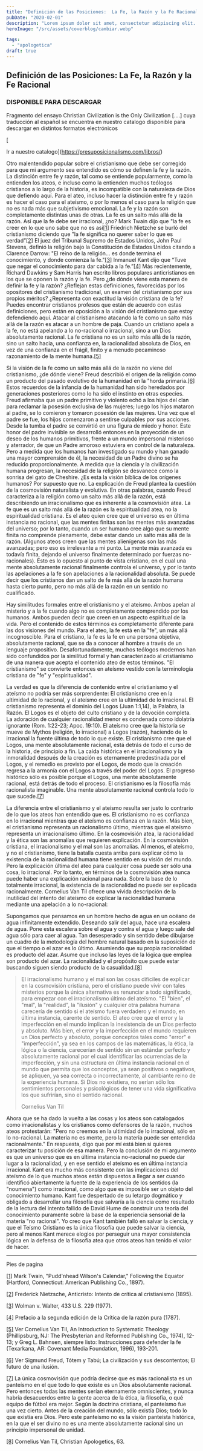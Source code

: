 ```yaml
---
title: "Definición de las Posiciones:  La Fe, la Razón y la Fe Racional"
pubDate: "2020-02-01"
description: "Lorem ipsum dolor sit amet, consectetur adipiscing elit. Aliquam porttitor rutrum dolor, quis suscipit nunc porta sed. Praesent id ante leo. Quisque velit ligula, tincidunt id lacinia maximus, efficitur sed felis. Donec dictum semper mi porta ultrices. Nam quis mollis."
heroImage: "/src/assets/coverblog/cambiar.webp"

tags:
  - "apologetica"
draft: true
---
```

## Definición de las Posiciones: La Fe, la Razón y la Fe Racional

### DISPONIBLE PARA DESCARGAR

Fragmento del ensayo Christian Civilization is the Only Civilization \[....\] cuya traducción al español se encuentra en nuestro catalogo disponible para descargar en distintos formatos electrónicos

[

Ir a nuestro catalogo](https://presuposicionalismo.com/libros/)

Otro malentendido popular sobre el cristianismo que debe ser corregido para que mi argumento sea entendido es cómo se definen la fe y la razón. La distinción entre fe y razón, tal como se entiende popularmente, como la entienden los ateos, e incluso como la entienden muchos teólogos cristianos a lo largo de la historia, es incompatible con la naturaleza de Dios que defiendo aquí. Para el ateo, incluso hacer la distinción entre fe y razón es hacer el caso para el ateísmo, o por lo menos el caso para la religión que no es nada más que subjetivismo emocional. La fe y la razón son completamente distintas unas de otras. La fe es un salto más allá de la razón. Así que la fe debe ser irracional, ¿no? Mark Twain dijo que "la fe es creer en lo que uno sabe que no es así[\[1\]](#_ftn1) Friedrich Nietzche se burló del cristianismo diciendo que "la fe significa no querer saber lo que es verdad”[\[2\]](#_ftn2) El juez del Tribunal Supremo de Estados Unidos, John Paul Stevens, definió la religión bajo la Constitución de Estados Unidos citando a Clarence Darrow: "El reino de la religión... es donde termina el conocimiento, y donde comienza la fe."[\[3\]](#_ftn3) Inmanuel Kant dijo que “Tuve que negar el conocimiento para dar cabida a la fe.”[\[4\]](#_ftn4) Más recientemente, Richard Dawkins y Sam Harris han escrito libros populares anticristianos en los que se oponen la razón y la fe. Pero ¿de dónde viene esta manera de definir la fe y la razón? ¿Reflejan estas definiciones, favorecidas por los opositores del cristianismo tradicional, un examen del cristianismo por sus propios méritos? ¿Representa con exactitud la visión cristiana de la fe? Puedes encontrar cristianos profesos que están de acuerdo con estas definiciones, pero están en oposición a la visión del cristianismo que estoy defendiendo aquí. Atacar al cristianismo atacando la fe como un salto más allá de la razón es atacar a un hombre de paja. Cuando un cristiano apela a la fe, no está apelando a lo no-racional o irracional, sino a un Dios absolutamente racional. La fe cristiana no es un salto más allá de la razón, sino un salto hacia, una confianza en, la racionalidad absoluta de Dios, en vez de una confianza en el frágil, finito y a menudo pecaminoso razonamiento de la mente humana.[\[5\]](#_ftn5)

Si la visión de la fe como un salto más allá de la razón no viene del cristianismo, ¿de dónde viene? Freud describió el origen de la religión como un producto del pasado evolutivo de la humanidad en la "horda primaria.[\[6\]](#_ftn6) Estos recuerdos de la infancia de la humanidad han sido heredados por generaciones posteriores como lo ha sido el instinto en otras especies. Freud afirmaba que un padre primitivo y violento echó a los hijos del clan para reclamar la posesión exclusiva de las mujeres; luego los hijos mataron al padre, se lo comieron y tomaron posesión de las mujeres. Una vez que el padre se fue, los hijos comenzaron a sentirse culpables por sus acciones. Desde la tumba el padre se convirtió en una figura de miedo y honor. Este honor del padre invisible se desarrolló entonces en la proyección de un deseo de los humanos primitivos, frente a un mundo impersonal misterioso y aterrador, de que un Padre amoroso estuviera en control de la naturaleza. Pero a medida que los humanos han investigado su mundo y han ganado una mayor comprensión de él, la necesidad de un Padre divino se ha reducido proporcionalmente. A medida que la ciencia y la civilización humana progresan, la necesidad de la religión se desvanece como la sonrisa del gato de Cheshire. ¿Es esta la visión bíblica de los orígenes humanos? Por supuesto que no. La explicación de Freud plantea la cuestión de la cosmovisión naturalista y evolutiva. En otras palabras, cuando Freud caracteriza a la religión como un salto más allá de la razón, está describiendo un irracionalismo que es inherente a la cosmovisión atea. La fe que es un salto más allá de la razón es la espiritualidad atea, no la espiritualidad cristiana. Es el ateo quien cree que el universo es en última instancia no racional, que las mentes finitas son las mentes más avanzadas del universo; por lo tanto, cuando un ser humano cree algo que su mente finita no comprende plenamente, debe estar dando un salto más allá de la razón. (Algunos ateos creen que las mentes alienígenas son las más avanzadas; pero eso es irrelevante a mi punto. La mente más avanzada es todavía finita, dejando el universo finalmente determinado por fuerzas no-racionales). Esto es lo opuesto al punto de vista cristiano, en el cual una mente absolutamente racional finalmente controla el universo, y por lo tanto las apelaciones a la fe son apelaciones a la racionalidad absoluta. Se puede decir que los cristianos dan un salto de fe más allá de la razón humana hasta cierto punto, pero no más allá de la razón en un sentido no cualificado.

Hay similitudes formales entre el cristianismo y el ateísmo. Ambos apelan al misterio y a la fe cuando algo no es completamente comprendido por los humanos. Ambos pueden decir que creen en un aspecto espiritual de la vida. Pero el contenido de estos términos es completamente diferente para las dos visiones del mundo. Para el ateo, la fe está en la "fe", un más allá incognoscible. Para el cristiano, la fe es la fe en una persona objetiva, absolutamente racional, que se da a conocer al hombre a través de un lenguaje propositivo. Desafortunadamente, muchos teólogos modernos han sido confundidos por la similitud formal y han caracterizado al cristianismo de una manera que acepta el contenido ateo de estos términos. "El cristianismo" se convierte entonces en ateísmo vestido con la terminología cristiana de "fe" y "espiritualidad".

La verdad es que la diferencia de contenido entre el cristianismo y el ateísmo no podría ser más sorprendente: El cristianismo cree en la ultimidad de lo racional, y el ateísmo cree en la ultimidad de lo irracional. El cristianismo representa el dominio del Logos (Juan 1:1,14), la Palabra, la Razón. El Logos es el objeto del culto cristiano y de la devoción completa. La adoración de cualquier racionalidad menor es condenada como idolatría ignorante (Rom. 1:22-23; Apoc. 19:10). El ateísmo cree que la historia se mueve de Mythos (religión, lo irracional) a Logos (razón), haciendo de lo irracional la fuente última de todo lo que existe. El cristianismo cree que el Logos, una mente absolutamente racional, está detrás de todo el curso de la historia, de principio a fin. La caída histórica en el irracionalismo y la inmoralidad después de la creación es eternamente predestinada por el Logos, y el remedio es provisto por el Logos, de modo que la creación regresa a la armonía con el Logos a través del poder del Logos. El progreso histórico sólo es posible porque el Logos, una mente absolutamente racional, está detrás de todo el proceso. El cristianismo es la filosofía más racionalista imaginable. Una mente absolutamente racional controla todo lo que sucede.[\[7\]](#_ftn7)

La diferencia entre el cristianismo y el ateísmo resulta ser justo lo contrario de lo que los ateos han entendido que es. El cristianismo no es confianza en lo irracional mientras que el ateísmo es confianza en la razón. Más bien, el cristianismo representa un racionalismo último, mientras que el ateísmo representa un irracionalismo último. En la cosmovisión atea, la racionalidad y la ética son las anomalías que requieren explicación. En la cosmovisión cristiana, el irracionalismo y el mal son las anomalías. Al menos, el ateísmo, y no el cristianismo, tiene la batalla cuesta arriba para explicar cómo la existencia de la racionalidad humana tiene sentido en su visión del mundo. Pero la explicación última del ateo para cualquier cosa puede ser sólo una cosa, lo irracional. Por lo tanto, en términos de la cosmovisión atea nunca puede haber una explicación racional para nada. Sobre la base de lo totalmente irracional, la existencia de la racionalidad no puede ser explicada racionalmente. Cornelius Van Til ofrece una vívida descripción de la inutilidad del intento del ateísmo de explicar la racionalidad humana mediante una apelación a lo no-racional:

Supongamos que pensamos en un hombre hecho de agua en un océano de agua infinitamente extendido. Deseando salir del agua, hace una escalera de agua. Pone esta escalera sobre el agua y contra el agua y luego sale del agua sólo para caer al agua. Tan desesperado y sin sentido debe dibujarse un cuadro de la metodología del hombre natural basado en la suposición de que el tiempo o el azar es lo último. Asumiendo que su propia racionalidad es producto del azar. Asume que incluso las leyes de la lógica que emplea son producto del azar. La racionalidad y el propósito que puede estar buscando siguen siendo producto de la casualidad.[\[8\]](#_ftn8)

> El irracionalismo humano y el mal son las cosas difíciles de explicar en la cosmovisión cristiana, pero el cristiano puede vivir con tales misterios porque la única alternativa es renunciar a todo significado, para empezar con el irracionalismo último del ateísmo. "El "bien", el "mal", la "realidad", la "ilusión" y cualquier otra palabra humana carecería de sentido si el ateísmo fuera verdadero y el mundo, en última instancia, carente de sentido. El ateo cree que el error y la imperfección en el mundo implican la inexistencia de un Dios perfecto y absoluto. Más bien, el error y la imperfección en el mundo requieren un Dios perfecto y absoluto, porque conceptos tales como "error" e "imperfección", ya sea en los campos de las matemáticas, la ética, la lógica o la ciencia, carecerían de sentido sin un estándar perfecto y absolutamente racional por el cual identificar las ocurrencias de la imperfección, y sin una estructura en última instancia racional en el mundo que permita que los conceptos, ya sean positivos o negativos, se apliquen, ya sea correcta o incorrectamente, al cambiante reino de la experiencia humana. Si Dios no existiera, no serían sólo los sentimientos personales y psicológicos de tener una vida significativa los que sufrirían, sino el sentido racional.
>
> Cornelius Van Til

Ahora que se ha dado la vuelta a las cosas y los ateos son catalogados como irracionalistas y los cristianos como defensores de la razón, muchos ateos protestarán: "Pero no creemos en la ultimidad de lo irracional, sólo en lo no-racional. La materia no es mente, pero la materia puede ser entendida racionalmente." En respuesta, digo que por mí está bien si quieres caracterizar tu posición de esa manera. Pero la conclusión de mi argumento es que un universo que es en última instancia no-racional no puede dar lugar a la racionalidad, y en ese sentido el ateísmo es en última instancia irracional. Kant era mucho más consistente con las implicaciones del ateísmo de lo que muchos ateos están dispuestos a llegar a ser cuando identificó abiertamente la fuente de la experiencia de los sentidos (la "noumena") como irracional, como algo que es imposible ser un objeto del conocimiento humano. Kant fue despertado de su letargo dogmático y obligado a desarrollar una filosofía que salvaría a la ciencia como resultado de la lectura del intento fallido de David Hume de construir una teoría del conocimiento puramente sobre la base de la experiencia sensorial de la materia "no racional". Yo creo que Kant también falló en salvar la ciencia, y que el Teísmo Cristiano es la única filosofía que puede salvar la ciencia, pero al menos Kant merece elogios por perseguir una mayor consistencia lógica en la defensa de la filosofía atea que otros ateos han tenido el valor de hacer.

---

Pies de pagina

[\[1\]](#_ftnref1) Mark Twain, "Pudd'nhead Wilson's Calendar," Following the Equator (Hartford, Connecticut: American Publishing Co., 1897).

[\[2\]](#_ftnref2) Frederick Nietzsche, Anticristo: Intento de crítica al cristianismo (1895).

[\[3\]](#_ftnref3) Wolman v. Walter, 433 U.S. 229 (1977).

[\[4\]](#_ftnref4) Prefacio a la segunda edición de la Crítica de la razón pura (1787).

[\[5\]](#_ftnref5) Ver Cornelius Van Til, An Introduction to Systematic Theology (Phillipsburg, NJ: The Presbyterian and Reformed Publishing Co., 1974), 12-13; y Greg L. Bahnsen, siempre listo: Instrucciones para defender la fe (Texarkana, AR: Covenant Media Foundation, 1996), 193-201.

[\[6\]](#_ftnref6) Ver Sigmund Freud, Tótem y Tabú; La civilización y sus descontentos; El futuro de una ilusión.

[\[7\]](#_ftnref7) La única cosmovisión que podría decirse que es más racionalista es un panteísmo en el que todo lo que existe es un Dios absolutamente racional. Pero entonces todas las mentes serían eternamente omniscientes, y nunca habría desacuerdos entre la gente acerca de la ética, la filosofía, o qué equipo de fútbol era mejor. Según la doctrina cristiana, el panteísmo fue una vez cierto. Antes de la creación del mundo, sólo existía Dios; todo lo que existía era Dios. Pero este panteísmo no es la visión panteísta histórica, en la que el ser divino no es una mente absolutamente racional sino un principio impersonal de unidad.

[\[8\]](#_ftnref8) Cornelius Van Til, Christian Apologetics, 63.
